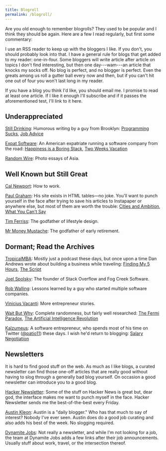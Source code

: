 ```yaml
---
title: Blogroll
permalink: /blogroll/
---
```


Are you old enough to remember blogrolls? They used to be popular and I think they should be again. Here are a few I read regularly, but first some commentary:

I use an RSS reader to keep up with the bloggers I like. If you don't, you should probably look into that. I have a general rule for blogs that get added to my reader: one-in-four. Some bloggers will write article after article on topics I don't find interesting, but then one day---wam---an article that knocks my socks off. No blog is perfect, and no blogger is perfect. Even the greats among us roll a gutter ball every now and then, but if you can't hit one out of four you won't last long in my reader.

If you have a blog you think I'd like, you should email me. I promise to read at least one article. If I like it enough I'll subscribe and if it passes the aforementioned test, I'll link to it here.

## Underappreciated

[Still Drinking](https://www.stilldrinking.org/essays.php): Humorous writing by a guy from Brooklyn: [Programming Sucks](https://www.stilldrinking.org/programming-sucks), [Job Advice](https://www.stilldrinking.org/job-advice)

[Expat Software](http://www.expatsoftware.com/articles/): An American expatriate running a software company from the road: [Happiness is a Boring Stack](http://www.expatsoftware.com/articles/happiness-is-a-boring-stack.html), [Two Weeks Vacation](http://www.expatsoftware.com/articles/2007/02/two-weeks-vacation-is-only.html)

[Random Wire](https://randomwire.com/): Photo essays of Asia.

## Well Known but Still Great

[Cal Newport](http://calnewport.com/): How to work.

[Paul Graham](http://paulgraham.com/articles.html): His site exists in HTML tables—no joke. You'll want to punch yourself in the face after trying to save his articles to Instapaper or anywhere else, but most of them are worth the trouble: [Cities and Ambition](http://www.paulgraham.com/cities.html), [What You Can't Say](http://www.paulgraham.com/say.html)

[Tim Ferriss](https://tim.blog/): The godfather of lifestyle design.

[Mr Money Mustache](http://www.mrmoneymustache.com/): The godfather of early retirement.

## Dormant; Read the Archives

[TropicalMBA](http://www.tropicalmba.com/): Mostly just a podcast these days, but once upon a time Dan Andrews wrote about building a business while traveling: [Finding My 5 Hours](http://www.tropicalmba.com/5hours/), [The Script](http://www.tropicalmba.com/the-script/)

[Joel Spolsky](https://www.joelonsoftware.com/): The founder of Stack Overflow and Fog Creek Software.

[Rob Walling](https://www.softwarebyrob.com/): Lessons learned by a guy who started multiple software companies.

[Vinicius Vacanti](http://viniciusvacanti.com/): More entrepreneur stories.

[Wait But Why](https://waitbutwhy.com/): Complete randomness, but fairly well researched: [The Fermi Paradox](https://waitbutwhy.com/2014/05/fermi-paradox.html), [The Artificial Intelligence Revolution](https://waitbutwhy.com/2015/01/artificial-intelligence-revolution-1.html)

[Kalzumeus](https://www.kalzumeus.com/): A software entrepreneur, who spends most of his time on Twitter ([@patio11](https://mobile.twitter.com/patio11)) these days. I wish he'd return to blogging: [Salary Negotiation](https://www.kalzumeus.com/2012/01/23/salary-negotiation/)

## Newsletters

It is hard to find good stuff on the web. As much as I like blogs, a curated newsletter can find those one-off articles that are really good without having to slog through a generally bad blog yourself. On occasion a good newsletter can introduce you to a good blog.

[Hacker Newsletter](https://www.hackernewsletter.com/): Some of the stuff on Hacker News is great but, dear god, the interface makes me want to punch myself in the face. Hacker Newsletter sends me the best-of-the-best every Friday.

[Austin Kleon](https://austinkleon.com/newsletter/): Austin is a "daily blogger." Who has that much to say of interest? Nobody I've ever seen. Austin does do a good job curating and also adds his best of the week. No slogging required.

[Dynamite Jobs](https://dynamitejobs.co/): Not really a newsletter, and while I'm not looking for a job, the team at Dynamite Jobs adds a few links after their job announcements. Usually stuff about work, travel, or the intersection thereof.
